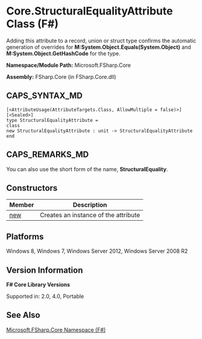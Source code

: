 # Core.StructuralEqualityAttribute Class (F#)

Adding this attribute to a record, union or struct type confirms the automatic generation of overrides for **M:System.Object.Equals(System.Object)** and **M:System.Object.GetHashCode** for the type.

**Namespace/Module Path:** Microsoft.FSharp.Core

**Assembly:** FSharp.Core (in FSharp.Core.dll)


## CAPS_SYNTAX_MD

```
[<AttributeUsage(AttributeTargets.Class, AllowMultiple = false)>]
[<Sealed>]
type StructuralEqualityAttribute =
class
new StructuralEqualityAttribute : unit -> StructuralEqualityAttribute
end
```

## CAPS_REMARKS_MD
You can also use the short form of the name, **StructuralEquality**.


## Constructors


|Member|Description|
|------|-----------|
|[new](http://msdn.microsoft.com/en-us/library/d8995048-26bc-4b14-a260-f89191a8c28b)|Creates an instance of the attribute|

## Platforms
Windows 8, Windows 7, Windows Server 2012, Windows Server 2008 R2


## Version Information
**F# Core Library Versions**

Supported in: 2.0, 4.0, Portable




## See Also
[Microsoft.FSharp.Core Namespace &#40;F&#35;&#41;](Microsoft.FSharp.Core+Namespace+%28F%23%29.md)

